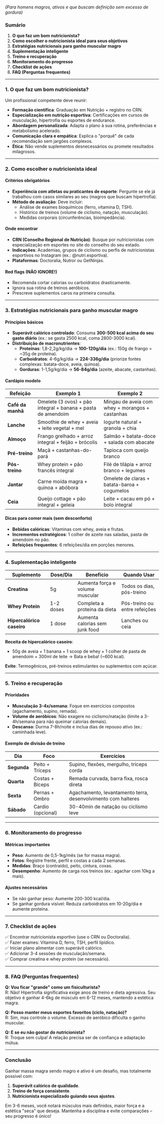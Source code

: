 *(Para homens magros, ativos e que buscam definição sem excesso de gordura)*  

### **Sumário**  
1. **O que faz um bom nutricionista?**  
2. **Como escolher o nutricionista ideal para seus objetivos**  
3. **Estratégias nutricionais para ganho muscular magro**  
4. **Suplementação inteligente**  
5. **Treino e recuperação**  
6. **Monitoramento do progresso**  
7. **Checklist de ações**  
8. **FAQ (Perguntas frequentes)**  

---

### **1. O que faz um bom nutricionista?**  
Um profissional competente deve reunir:  
- **Formação científica**: Graduação em Nutrição + registro no CRN.  
- **Especialização em nutrição esportiva**: Certificações em cursos de musculação, hipertrofia ou esportes de endurance.  
- **Abordagem personalizada**: Adapta o plano à sua rotina, preferências e metabolismo acelerado.  
- **Comunicação clara e empática**: Explica o "porquê" de cada recomendação sem jargões complexos.  
- **Ética**: Não vende suplementos desnecessários ou promete resultados milagrosos.  

---

### **2. Como escolher o nutricionista ideal**  
#### **Critérios obrigatórios**  
- **Experiência com atletas ou praticantes de esporte**: Pergunte se ele já trabalhou com casos similares ao seu (magros que buscam hipertrofia).  
- **Método de avaliação**: Deve incluir:  
  - Análise de exames bioquímicos (ferro, vitamina D, TSH).  
  - Histórico de treinos (volume de ciclismo, natação, musculação).  
  - Medidas corporais (circunferências, bioimpedância).  

#### **Onde encontrar**  
- **CRN (Conselho Regional de Nutrição)**: Busque por nutricionistas com especialização em esportes no site do conselho do seu estado.  
- **Indicações**: Academias, grupos de ciclismo ou perfis de nutricionistas esportivos no Instagram (ex.: @nutri.esportiva).  
- **Plataformas**: Doctoralia, Nutror ou GetNinjas.  

#### **Red flags (NÃO IGNORE!)**  
- Recomenda cortar calorias ou carboidratos drasticamente.  
- Ignora sua rotina de treinos aeróbicos.  
- Prescreve suplementos caros na primeira consulta.  

---

### **3. Estratégias nutricionais para ganho muscular magro**  
#### **Princípios básicos**  
- **Superávit calórico controlado**: Consuma **300-500 kcal acima do seu gasto diário** (ex.: se gasta 2500 kcal, coma 2800-3000 kcal).  
- **Distribuição de macronutrientes**:  
  - **Proteínas**: 1,8-2,2g/kg/dia → **100-120g/dia** (ex.: 150g de frango = ~35g de proteína).  
  - **Carboidratos**: 4-6g/kg/dia → **224-336g/dia** (priorize fontes complexas: batata-doce, aveia, quinoa).  
  - **Gorduras**: 1-1,5g/kg/dia → **56-84g/dia** (azeite, abacate, castanhas).  

#### **Cardápio modelo**  
| **Refeição**       | **Exemplo 1**                          | **Exemplo 2**                          |  
|--------------------|----------------------------------------|----------------------------------------|  
| **Café da manhã**  | Omelete (3 ovos) + pão integral + banana + pasta de amendoim | Mingau de aveia com whey + morangos + castanhas |  
| **Lanche**         | Smoothie de whey + aveia + leite vegetal + mel | Iogurte natural + granola + chia |  
| **Almoço**         | Frango grelhado + arroz integral + feijão + brócolis | Salmão + batata-doce + salada com abacate |  
| **Pré-treino**     | Maçã + castanhas-do-pará               | Tapioca com queijo branco              |  
| **Pós-treino**     | Whey protein + pão francês integral    | Filé de tilápia + arroz branco + legumes |  
| **Jantar**         | Carne moída magra + quinoa + abóbora   | Omelete de claras + batata-baroa + cogumelos |  
| **Ceia**           | Queijo cottage + pão integral + geleia | Leite + cacau em pó + bolo integral    |  

#### **Dicas para comer mais (sem desconforto)**  
- **Bebidas calóricas**: Vitaminas com whey, aveia e frutas.  
- **Incrementos estratégicos**: 1 colher de azeite nas saladas, pasta de amendoim no pão.  
- **Refeições frequentes**: 6 refeições/dia em porções menores.  

---

### **4. Suplementação inteligente**  
| **Suplemento**            | **Dose/Dia** | **Benefício**                   | **Quando Usar**               |
| ------------------------- | ------------ | ------------------------------- | ----------------------------- |
| **Creatina**              | 5g           | Aumenta força e volume muscular | Todos os dias, pós-treino     |
| **Whey Protein**          | 1-2 doses    | Completa a proteína da dieta    | Pós-treino ou entre refeições |
| **Hipercalórico caseiro** | 1 dose       | Aumenta calorias sem junk food  | Lanches ou ceia               |

**Receita de hipercalórico caseiro**:  
- 50g de aveia + 1 banana + 1 scoop de whey + 1 colher de pasta de amendoim + 300ml de leite → Bata e beba! (~600 kcal).  

**Evite**: Termogênicos, pré-treinos estimulantes ou suplementos com açúcar.  

---

### **5. Treino e recuperação**  
#### **Prioridades**  
- **Musculação 3-4x/semana**: Foque em exercícios compostos (agachamento, supino, remada).  
- **Volume de aeróbicos**: Não exagere no ciclismo/natação (limite a 3-4h/semana para não queimar calorias demais).  
- **Descanso**: Durma 7-8h/noite e inclua dias de repouso ativo (ex.: caminhada leve).  

#### **Exemplo de divisão de treino**  
| **Dia**     | **Foco**          | **Exercícios**                                                |
| ----------- | ----------------- | ------------------------------------------------------------- |
| **Segunda** | Peito + Tríceps   | Supino, flexões, mergulho, tríceps corda                      |
| **Quarta**  | Costas + Bíceps   | Remada curvada, barra fixa, rosca direta                      |
| **Sexta**   | Pernas + Ombro    | Agachamento, levantamento terra, desenvolvimento com halteres |
| **Sábado**  | Cardio (opcional) | 30-40min de natação ou ciclismo leve                          |

---

### **6. Monitoramento do progresso**  
#### **Métricas importantes**  
- **Peso**: Aumento de 0,5-1kg/mês (se for massa magra).  
- **Fotos**: Registre frente, perfil e costas a cada 2 semanas.  
- **Medidas**: Braço (contraído), peito, cintura, coxas.  
- **Desempenho**: Aumento de carga nos treinos (ex.: agachar com 10kg a mais).  

#### **Ajustes necessários**  
- Se não ganhar peso: Aumente 200-300 kcal/dia.  
- Se ganhar gordura visível: Reduza carboidratos em 10-20g/dia e aumente proteína.  

---

### **7. Checklist de ações**  
✅ Encontrar nutricionista esportivo (use o CRN ou Doctoralia).  
✅ Fazer exames: Vitamina D, ferro, TSH, perfil lipídico.  
✅ Iniciar plano alimentar com superávit calórico.  
✅ Adicionar 3-4 sessões de musculação/semana.  
✅ Comprar creatina e whey protein (se necessário).  

---

### **8. FAQ (Perguntas frequentes)**  
**Q: Vou ficar "grande" como um fisiculturista?**  
R: Não! Hipertrofia significativa exige anos de treino e dieta agressiva. Seu objetivo é ganhar 4-6kg de músculo em 6-12 meses, mantendo a estética magra.  

**Q: Posso manter meus esportes favoritos (ciclo, natação)?**  
R: Sim, mas controle o volume. Excesso de aeróbico dificulta o ganho muscular.  

**Q: E se eu não gostar do nutricionista?**  
R: Troque sem culpa! A relação precisa ser de confiança e adaptação mútua.  

---

### **Conclusão**  
Ganhar massa magra sendo magro e ativo é um desafio, mas totalmente possível com:  
1. **Superávit calórico de qualidade**.  
2. **Treino de força consistente**.  
3. **Nutricionista especializado guiando seus ajustes**.  

Em 3-6 meses, você notará músculos mais definidos, maior força e a estética "seca" que deseja. Mantenha a disciplina e evite comparações – seu progresso é único!  